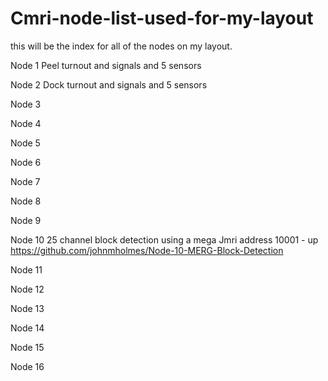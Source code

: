 # Cmri-node-list-used-for-my-layout
this will be the index for all of the nodes on my layout.

Node 1 Peel turnout and signals and 5 sensors 

Node 2 Dock turnout and signals and 5 sensors

Node 3

Node 4

Node 5

Node 6

Node 7

Node 8

Node 9

Node 10 25 channel block detection using a mega Jmri address 10001 - up https://github.com/johnmholmes/Node-10-MERG-Block-Detection

Node 11

Node 12

Node 13

Node 14

Node 15

Node 16

